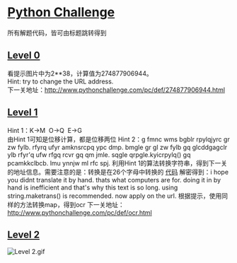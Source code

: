 # [Python Challenge](http://www.pythonchallenge.com)
所有解题代码，皆可由标题跳转得到
## [Level 0](/code/level_0.py)
看提示图片中为2**38，计算值为274877906944。  
Hint: try to change the URL address.  
下一关地址：http://www.pythonchallenge.com/pc/def/274877906944.html

## [Level 1](#code/level_1.py)
Hint 1：K-&gt;M  O-&gt;Q  E-&gt;G  
由Hint 1可知是位移计算，都是位移两位
Hint 2：g fmnc wms bgblr rpylqjyrc gr zw fylb. rfyrq ufyr amknsrcpq ypc dmp. bmgle gr gl zw fylb gq glcddgagclr ylb rfyr'q ufw rfgq rcvr gq qm jmle. sqgle qrpgle.kyicrpylq() gq pcamkkclbcb. lmu ynnjw ml rfc spj.
利用Hint 1的算法转换字符串，得到下一关的地址信息。需要注意的是：转换是在26个字母中转换的
[代码](#code/level_1.py)
解密得到：i hope you didnt translate it by hand. thats what computers are for. doing it in by hand is inefficient and that's why this text is so long. using string.maketrans() is recommended. now apply on the url.
根据提示，使用同样的方法转换map，得到ocr
下一关地址：http://www.pythonchallenge.com/pc/def/ocr.html

## [Level 2](#code/level_2.py)
![Level 2.gif](#image/level_2.jpg)